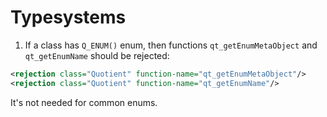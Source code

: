 # Typesystems

1. If a class has `Q_ENUM()` enum, then functions `qt_getEnumMetaObject` and `qt_getEnumName` should be rejected:

```xml
<rejection class="Quotient" function-name="qt_getEnumMetaObject"/>
<rejection class="Quotient" function-name="qt_getEnumName"/>
```

It's not needed for common enums.
